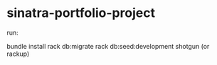 # sinatra-portfolio-project

run:

bundle install
rack db:migrate
rack db:seed:development
shotgun (or rackup)
